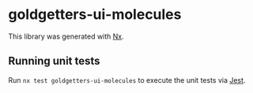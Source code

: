 # goldgetters-ui-molecules

This library was generated with [Nx](https://nx.dev).

## Running unit tests

Run `nx test goldgetters-ui-molecules` to execute the unit tests via [Jest](https://jestjs.io).

